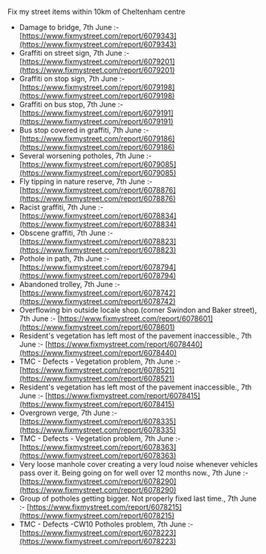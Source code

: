 Fix my street items within 10km of Cheltenham centre

<!-- fix_marker starts -->

- Damage to bridge, 7th June :- [https://www.fixmystreet.com/report/6079343](https://www.fixmystreet.com/report/6079343)
- Graffiti on street sign, 7th June :- [https://www.fixmystreet.com/report/6079201](https://www.fixmystreet.com/report/6079201)
- Graffiti on stop sign, 7th June :- [https://www.fixmystreet.com/report/6079198](https://www.fixmystreet.com/report/6079198)
- Graffiti on bus stop, 7th June :- [https://www.fixmystreet.com/report/6079191](https://www.fixmystreet.com/report/6079191)
- Bus stop covered in graffiti, 7th June :- [https://www.fixmystreet.com/report/6079186](https://www.fixmystreet.com/report/6079186)
- Several worsening potholes, 7th June :- [https://www.fixmystreet.com/report/6079085](https://www.fixmystreet.com/report/6079085)
- Fly tipping in nature reserve, 7th June :- [https://www.fixmystreet.com/report/6078876](https://www.fixmystreet.com/report/6078876)
- Racist graffiti, 7th June :- [https://www.fixmystreet.com/report/6078834](https://www.fixmystreet.com/report/6078834)
- Obscene graffiti, 7th June :- [https://www.fixmystreet.com/report/6078823](https://www.fixmystreet.com/report/6078823)
- Pothole in path, 7th June :- [https://www.fixmystreet.com/report/6078794](https://www.fixmystreet.com/report/6078794)
- Abandoned trolley, 7th June :- [https://www.fixmystreet.com/report/6078742](https://www.fixmystreet.com/report/6078742)
- Overflowing bin outside locale shop.(corner Swindon and Baker street), 7th June :- [https://www.fixmystreet.com/report/6078601](https://www.fixmystreet.com/report/6078601)
- Resident's vegetation has left most of the pavement inaccessible., 7th June :- [https://www.fixmystreet.com/report/6078440](https://www.fixmystreet.com/report/6078440)
- TMC - Defects - Vegetation problem, 7th June :- [https://www.fixmystreet.com/report/6078521](https://www.fixmystreet.com/report/6078521)
- Resident's vegetation has left most of the pavement inaccessible., 7th June :- [https://www.fixmystreet.com/report/6078415](https://www.fixmystreet.com/report/6078415)
- Overgrown verge, 7th June :- [https://www.fixmystreet.com/report/6078335](https://www.fixmystreet.com/report/6078335)
- TMC - Defects - Vegetation problem, 7th June :- [https://www.fixmystreet.com/report/6078363](https://www.fixmystreet.com/report/6078363)
- Very loose manhole cover creating a very loud noise whenever vehicles pass over it. Being going on for well over 12 months now., 7th June :- [https://www.fixmystreet.com/report/6078290](https://www.fixmystreet.com/report/6078290)
- Group of potholes getting bigger. Not properly fixed last time., 7th June :- [https://www.fixmystreet.com/report/6078215](https://www.fixmystreet.com/report/6078215)
- TMC - Defects -CW10 Potholes problem, 7th June :- [https://www.fixmystreet.com/report/6078223](https://www.fixmystreet.com/report/6078223)

<!-- fix_marker ends -->